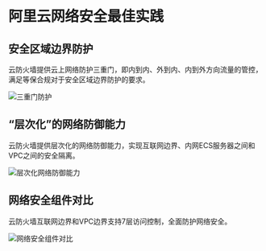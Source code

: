 # 阿里云网络安全最佳实践

## 安全区域边界防护

云防火墙提供云上网络防护三重门，即内到内、外到内、内到外方向流量的管控，满足等保合规对于安全区域边界防护的要求。

![三重门防护](https://static-aliyun-doc.oss-cn-hangzhou.aliyuncs.com/assets/img/zh-CN/6756770061/p169303.png)

## “层次化”的网络防御能力

云防火墙提供层次化的网络防御能力，实现互联网边界、内网ECS服务器之间和VPC之间的安全隔离。

![层次化网络防御能力](https://static-aliyun-doc.oss-cn-hangzhou.aliyuncs.com/assets/img/zh-CN/6756770061/p169300.png)

## 网络安全组件对比

云防火墙互联网边界和VPC边界支持7层访问控制，全面防护网络安全。

![网络安全组件对比](https://static-aliyun-doc.oss-cn-hangzhou.aliyuncs.com/assets/img/zh-CN/6756770061/p169299.png)

